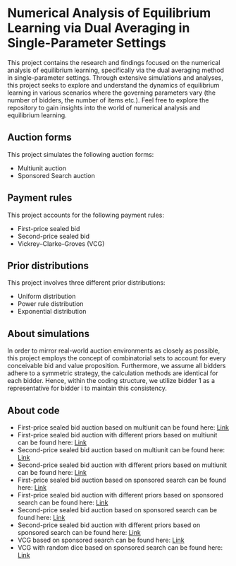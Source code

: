 # Numerical Analysis of Equilibrium Learning via Dual Averaging in Single-Parameter Settings
This project contains the research and findings focused on the numerical analysis of equilibrium learning, specifically via the dual averaging method in single-parameter settings. Through extensive simulations and analyses, this project seeks to explore and understand the dynamics of equilibrium learning in various scenarios where the governing parameters vary (the number of bidders, the number of items etc.). Feel free to explore the repository to gain insights into the world of numerical analysis and equilibrium learning.

## Auction forms
This project simulates the following auction forms:
- Multiunit auction
- Sponsored Search auction

## Payment rules
This project accounts for the following payment rules:
- First-price sealed bid
- Second-price sealed bid
- Vickrey–Clarke–Groves (VCG)

## Prior distributions
This project involves three different prior distributions:
- Uniform distribution
- Power rule distribution
- Exponential distribution

## About simulations
In order to mirror real-world auction environments as closely as possible, this project employs the concept of combinatorial sets to account for every conceivable bid and value proposition. Furthermore, we assume all bidders adhere to a symmetric strategy, the calculation methods are identical for each bidder. Hence, within the coding structure, we utilize bidder 1 as a representative for bidder i to maintain this consistency.

## About code
- First-price sealed bid auction based on multiunit can be found here: [Link](https://github.com/Yunqing-Wang/Numerical-Analysis-of-Equilibrium-Learning-via-Dual-Averaging-in-Single-Parameter-Settings/blob/main/Multiunit/First%20price.py)
- First-price sealed bid auction with different priors based on multiunit can be found here: [Link](https://github.com/Yunqing-Wang/Numerical-Analysis-of-Equilibrium-Learning-via-Dual-Averaging-in-Single-Parameter-Settings/blob/main/Multiunit/First%20price%20with%20prior.py)
- Second-price sealed bid auction based on multiunit can be found here: [Link](https://github.com/Yunqing-Wang/Numerical-Analysis-of-Equilibrium-Learning-via-Dual-Averaging-in-Single-Parameter-Settings/blob/main/Multiunit/Second%20price.py)
- Second-price sealed bid auction with different priors based on multiunit can be found here: [Link](https://github.com/Yunqing-Wang/Numerical-Analysis-of-Equilibrium-Learning-via-Dual-Averaging-in-Single-Parameter-Settings/blob/main/Multiunit/Second%20price%20with%20prior.py)
- First-price sealed bid auction based on sponsored search can be found here: [Link](https://github.com/Yunqing-Wang/Numerical-Analysis-of-Equilibrium-Learning-via-Dual-Averaging-in-Single-Parameter-Settings/blob/main/Sponsored_Search/First%20price.py)
- First-price sealed bid auction with different priors based on sponsored search can be found here: [Link](https://github.com/Yunqing-Wang/Numerical-Analysis-of-Equilibrium-Learning-via-Dual-Averaging-in-Single-Parameter-Settings/blob/main/Sponsored_Search/First%20price%20with%20prior.py)
- Second-price sealed bid auction based on sponsored search can be found here: [Link](https://github.com/Yunqing-Wang/Numerical-Analysis-of-Equilibrium-Learning-via-Dual-Averaging-in-Single-Parameter-Settings/blob/main/Sponsored_Search/Second%20price.py)
- Second-price sealed bid auction with different priors based on sponsored search can be found here: [Link](https://github.com/Yunqing-Wang/Numerical-Analysis-of-Equilibrium-Learning-via-Dual-Averaging-in-Single-Parameter-Settings/blob/main/Sponsored_Search/Second%20price%20with%20prior.py)
- VCG based on sponsored search can be found here: [Link](https://github.com/Yunqing-Wang/Numerical-Analysis-of-Equilibrium-Learning-via-Dual-Averaging-in-Single-Parameter-Settings/blob/main/Sponsored_Search/VCG.py)
- VCG with random dice based on sponsored search can be found here: [Link](https://github.com/Yunqing-Wang/Numerical-Analysis-of-Equilibrium-Learning-via-Dual-Averaging-in-Single-Parameter-Settings/blob/main/Sponsored_Search/VCG%20with%20random%20dice.py)

